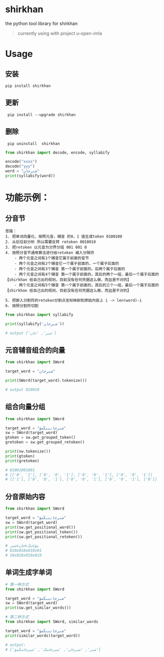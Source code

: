 # shirkhan

the python tool library for shirkhan
> currently using with project u-open-imla

# Usage

## 安装

```shell
pip install shirkhan
```

## 更新

```shell
 pip install --upgrade shirkhan
```

## 删除

```shell
 pip uninstall  shirkhan
```

```python
from shirkhan import decode, encode, syllabify

encode("xxxx")
decode("yyy")
word = "شىرخان"
print(syllabify(word))

```

# 功能示例：

## 分音节

    思路：
    1. 把单词向量化，按照元音，辅音 的0，1 值生成token 0100100
    2. 从后往前分析 所以需要反转 retoken 0010010
    3. 把retoken 以元音为分界分组 001 001 0
    4. 按照分音节通用算法进行给retoken 植入分隔符
        - 两个元音之间有1个辅音它属于前面的音节
        - 两个元音之间有2个辅音它一个属于前面的，一个属于后面的
        - 两个元音之间有3个辅音 第一个属于前面的，后两个属于后面的
        - 两个元音之间有4个辅音 第一个属于前面的，其后的两个一组，最后一个属于后面的   【shirkhan 给自己出的规则，目前没有任何凭据这么做，而且是不对的】
        - 两个元音之间有5个辅音 第一个属于前面的，其后的三个一组，最后一个属于后面的   【shirkhan 给自己出的规则，目前没有任何凭据这么做，而且是不对的】

    5. 把嵌入分割符的retoken分割点坐标映射到原始内容上 i -> len(word)-i
    6. 按照分割符切割

```python
from shirkhan import syllabify

print(syllabify('شىرخان'))

# output ['شىر', 'خان']
```

## 元音辅音组合的向量

```python
from shirkhan import SWord

target_word = "شىرخان"

print(SWord(target_word).tokenize())

# output 010010
```

## 组合向量分组

```python
from shirkhan import SWord

target_word = "شىرخاننىڭمۇ"
sw = SWord(target_word)
gtoken = sw.get_grouped_token()
gretoken = sw.get_grouped_retoken()

print(sw.tokenize())
print(gtoken)
print(gretoken)

# 01001001001
# [['0', '1'], ['0', '0', '1'], ['0', '0', '1'], ['0', '0', '1']]
# [['1'], ['0', '0', '1'], ['0', '0', '1'], ['0', '0', '1'], ['0']]
```

## 分音原始内容

```python
from shirkhan import SWord

target_word = "شىرخاننىڭمۇ"
sw = SWord(target_word)
print(sw.get_positional_word())
print(sw.get_positional_token())
print(sw.get_positional_retoken())

# شىرxخانxنىڭxمۇ
# 010x010x010x01
# 10x010x010x010
```

## 单词生成字单词

```python
# 第一种方式
from shirkhan import SWord

target_word = "شىرخاننىڭمۇ"
sw = SWord(target_word)
print(sw.get_similar_words())

# 第二种方式
from shirkhan import SWord, similar_words

target_word = "شىرخاننىڭمۇ"
print(similar_words(target_word))

# output:
# ['شىر', 'شىرخان', 'شىرخاننىڭ', 'شىرخاننىڭمۇ']

```
